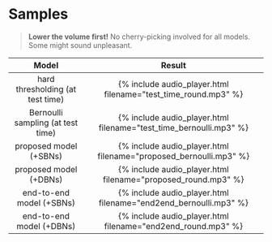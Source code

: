 # Samples

> **Lower the volume first!**
No cherry-picking involved for all models. Some might sound unpleasant.

| Model    | Result |
|:--------:|:------:|
| hard thresholding (at test time) | {% include audio_player.html filename="test_time_round.mp3" %} |
| Bernoulli sampling (at test time) | {% include audio_player.html filename="test_time_bernoulli.mp3" %} |
| proposed model (+SBNs) | {% include audio_player.html filename="proposed_bernoulli.mp3" %} |
| proposed model (+DBNs) | {% include audio_player.html filename="proposed_round.mp3" %} |
| end-to-end model (+SBNs) | {% include audio_player.html filename="end2end_bernoulli.mp3" %} |
| end-to-end model (+DBNs) | {% include audio_player.html filename="end2end_round.mp3" %} |
